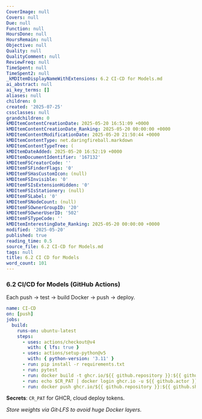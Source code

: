 ```yaml
---
CoverImage: null
Covers: null
Due: null
Function: null
HoursDone: null
HoursRemain: null
Objective: null
Quality: null
QualityComment: null
ReviewFreq: null
TimeSpent: null
TimeSpent2: null
_kMDItemDisplayNameWithExtensions: 6.2 CI-CD for Models.md
ai_abstract: null
ai_key_terms: []
aliases: null
children: 0
created: '2025-07-25'
cssclasses: null
grandchildren: 0
kMDItemContentCreationDate: 2025-05-20 16:51:09 +0000
kMDItemContentCreationDate_Ranking: 2025-05-20 00:00:00 +0000
kMDItemContentModificationDate: 2025-05-20 21:50:44 +0000
kMDItemContentType: net.daringfireball.markdown
kMDItemContentTypeTree: (
kMDItemDateAdded: 2025-05-20 16:52:19 +0000
kMDItemDocumentIdentifier: '167132'
kMDItemFSCreatorCode: ''
kMDItemFSFinderFlags: '0'
kMDItemFSHasCustomIcon: (null)
kMDItemFSInvisible: '0'
kMDItemFSIsExtensionHidden: '0'
kMDItemFSIsStationery: (null)
kMDItemFSLabel: '0'
kMDItemFSNodeCount: (null)
kMDItemFSOwnerGroupID: '20'
kMDItemFSOwnerUserID: '502'
kMDItemFSTypeCode: ''
kMDItemInterestingDate_Ranking: 2025-05-20 00:00:00 +0000
modified: '2025-05-20'
published: true
reading_time: 0.5
source_file: 6.2 CI-CD for Models.md
tags: null
title: 6.2 CI CD for Models
word_count: 101
---
```


### 6.2 CI/CD for Models (GitHub Actions)

Each push → test → build Docker → push → deploy.

```yaml
name: CI‑CD
on: [push]
jobs:
  build:
    runs-on: ubuntu-latest
    steps:
      - uses: actions/checkout@v4
        with: { lfs: true }
      - uses: actions/setup-python@v5
        with: { python-version: '3.11' }
      - run: pip install -r requirements.txt
      - run: pytest
      - run: docker build -t ghcr.io/${{ github.repository }}:${{ github.sha }} .
      - run: echo $CR_PAT | docker login ghcr.io -u ${{ github.actor }} --password-stdin
      - run: docker push ghcr.io/${{ github.repository }}:${{ github.sha }}

```

**Secrets**: `CR_PAT` for GHCR, cloud deploy tokens.

*Store weights via Git‑LFS to avoid huge Docker layers.*